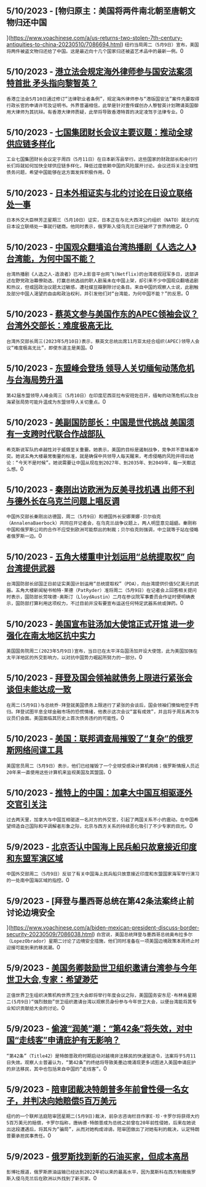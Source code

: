 
  ## 5/10/2023 - [物归原主：美国将两件南北朝至唐朝文物归还中国



 ](https://www.voachinese.com/a/us-returns-two-stolen-7th-century-antiquities-to-china-20230510/7086694.html)
 ```纽约当局周二（5月9日）宣布，美国将两件被盗文物归还给了中国。这是最近向十几个国家归还被盗艺术品中的最新一例。```0
  ## 5/10/2023 - [港立法会规定海外律师参与国安法案须特首批 矛头指向黎智英？](https://www.voachinese.com/a/hk-hong-kong-curbs-foreign-lawyers-participation-in-state-security-trials-20230510/7086940.html)
 ```香港立法会5月10日通过修订“法律职业者条例”，规定海外律师参与“港版国安法”案件先要取得行政长官的申请许可及证明书。外界普遍相信，此举是针对壹传媒创办人黎智英计划聘请英国御用大律师为其抗辩。有香港大律师质疑，此举将导致香港特首的决定凌驾于法律专业。```0
  ## 5/10/2023 - [七国集团财长会议主要议题：推动全球供应链多样化](https://www.voachinese.com/a/china-and-us-debt-woes-may-dominate-g7-finance-chiefs-talks-20230510/7086683.html)
 ```工业七国集团财长会议定于周四（5月11日）在日本新泻县举行。这些国家的财政部长和央行行长们将就如何加快全球供应链多样化，降低过度依赖中国的风险展开讨论。会议还将关注全球性债务问题，希望中国能够在这方面发挥积极作用。```0
  ## 5/10/2023 - [日本外相证实与北约讨论在日设立联络处一事](https://www.voachinese.com/a/japan-is-in-talks-to-open-a-nato-office/7086785.html)
 ```日本外交大臣林芳正星期三（5月10日）证实，日本正在与北大西洋公约组织（NATO）就北约在日本设立联络处一事就行磋商。他同时表示，俄罗斯入侵乌克兰已经破坏了世界的稳定。```0
  ## 5/10/2023 - [中国观众翻墙追台湾热播剧《人选之人》台湾能，为何中国不能？ ](https://www.voachinese.com/a/china-s-douban-bans-taiwanese-tv-drama-wave-makers-20230510/7086759.html)
 ```台湾热播剧《人选之人-造浪者》已冲上影音平台网飞(Netflix)的台湾收视冠军多日，这部讲述在野党政治幕僚助选、打赢总统选战的职人剧虽未在中国上架，却引来不少中国观众翻墙追剧和热议，但或因政治议题太过敏感，遭社媒豆瓣删除讨论条目。来自中国的观察人士说，此剧触及部分中国人渴望的自由和政治权利，并引发他们对“台湾能，为何中国不能？”的反思。```0
  ## 5/10/2023 - [蔡英文参与美国作东的APEC领袖会议？ 台湾外交部长：难度极高无比 ](https://www.voachinese.com/a/tsai-apec-summit-20230510/7086634.html)
 ```台湾外交部长周三(2023年5月10日)表示，蔡英文总统出席11月亚太经合组织(APEC)领导人会议“难度极高无比”，即使东道主是美国。```0
  ## 5/10/2023 - [东盟峰会登场 领导人关切缅甸动荡危机与台海局势升温](https://www.voachinese.com/a/asean-summit-opens-myanmar-taiwan-20230510/7086597.html)
 ```第42届东盟领导人峰会周三（5月10日）在印度尼西亚拉布安班佐召开，缅甸的动荡危机以及台海紧张局势可能升温成为东盟领导人关切重点。```0
  ## 5/10/2023 - [美副国防部长：中国是世代挑战 美国须有一支跨时代联合作战部队 ](https://www.voachinese.com/a/us-deputy-defense-minister-on-china-challenge-20230510/7086592.html)
 ```希克斯说军队的卓越性对于威慑至关重要。她表示，美国的目标是遏制战争，竞争并不意味着冲突。她说五角大楼最常衡量的标准，就是确保中共领导人每天醒来，考虑侵略的风险并得出结论：“今天不是时候”。她说需要让中国从现在到2027年、到2035年、到2049年，每一天都这么想。```0
  ## 5/10/2023 - [秦刚出访欧洲为反美寻找机遇 出师不利与德外长在乌克兰问题上唱反调](https://www.voachinese.com/a/china-germany-eu-us-20230510/7086564.html)
 ```中国外交部长秦刚出访德国，周二（5月9日）和德国外长安娜莱娜·贝尔伯克（AnnalenaBaerbock）共同召开记者会，在乌克兰战争议题上，两人明显意见龃龉。秦刚称中国和俄罗斯公司的合作不应受到欧洲可能祭出的制裁；贝尔伯克则强调，中立就等于站在侵略者俄罗斯一边。```0
  ## 5/10/2023 - [五角大楼重申计划运用“总统提取权” 向台湾提供武器](https://www.voachinese.com/a/us-taiwan-arms-aid-special-authority-20230510/7086541.html)
 ```台湾国防部长邱国正日前证实美国计划运用“总统提取权”（PDA），向台湾提供价值5亿美元的武器。五角大楼新闻秘书帕特·莱德（PatRyder）准将周二（5月9日）在记者会上回答相关提问时表示，国防部长劳埃德·奥斯汀（LloydAustin）二月在参议院军事委员会作证时便明确表示，国防部打算利用这项权力，不过目前并没有要宣布运送任何特定武器系统或弹药。```0
  ## 5/10/2023 - [美国宣布驻汤加大使馆正式开馆 进一步强化在南太地区抗中实力](https://www.voachinese.com/a/us-tonga-embassy-opens-20230510/7086528.html)
 ```美国国务院周二(2023年5月9日)宣布，当日已在太平洋岛国汤加开设大使馆，此为美国加强在太平洋地区的外交影响力，以对抗中国势力崛起所努力的一部分。```0
  ## 5/10/2023 - [拜登及国会领袖就债务上限进行紧张会谈但未能达成一致](https://www.voachinese.com/a/tense-white-house-debt-limit-meeting-ends-with-no-agreement-20230509/7086447.html)
 ```在周二(5月9日)与总统乔·拜登就美国债务上限进行了紧张的会谈后，国会领袖们懊恼地空手而归。拜登试图平息全球金融市场的恐慌情绪，他表示这次会议“富有成效”，并且将于周五再次与议员们会面。美国面临其历史上首次债务违约的可能性。```0
  ## 5/10/2023 - [美国：联邦调查局摧毁了“复杂”的俄罗斯网络间谍工具](https://www.voachinese.com/a/fbi-takes-down-sophisticated-russian-cyberespionage-tool-us-says-20230509/7086427.html)
 ```美国官员周二（5月9日）表示，他们已经摧毁了一个全球受感染计算机网络；俄罗斯情报人员近20年来一直使用这些计算机来监视美国及其盟国。```0
  ## 5/10/2023 - [推特上的中国：加拿大中国互相驱逐外交官引关注](https://www.voachinese.com/a/china-on-twitter-canada-20230509/7085968.html)
 ```过去两天里，加拿大与中国互相驱逐一名对方的外交官，引起了两国关系不小的震动。在中国希望缔造自己国际和平调解者形象之际，北京与西方关系的持续恶化吸引了不少专家的目光。```0
  ## 5/9/2023 - [北京否认中国海上民兵船只故意接近印度和东盟军演区域](https://www.voachinese.com/a/chinese-militia-boats-cross-indian-asean-warships-exercising-in-south-china-sea-20230509/7086025.html)
 ```中国外交部周二（5月9日）反驳了有关中国海上民兵船只故意接近印度和东盟国家海军举行演习的一处南中国海区域的指控。```0
  ## 5/9/2023 - [拜登与墨西哥总统在第42条法案终止前讨论边境安全

](https://www.voachinese.com/a/biden-mexican-president-discuss-border-security-20230509/7086038.html)
 ```白宫说，美国总统拜登与墨西哥总统奥布拉多尔（LopezObrador）星期二讨论了边境安全措施，他们同时准备在一项美国边境政策本周终止时迎接可能到来的移民潮。```0
  ## 5/9/2023 - [美国务卿鼓励世卫组织邀请台湾参与今年世卫大会,专家：希望渺茫](https://www.voachinese.com/a/us-secretary-of-state-encourages-who-to-invite-taiwan-for-annual-wha-meeting-but-experts-are-pessimistic-20230509/7085960.html)
 ```正值世界卫生组织决策机构世界卫生大会即将举行年度会议之际，美国国务安东尼·布林肯星期二(5月9日)“强烈鼓励”世卫组织邀请台湾以观察员身份参与今年世卫大会，以便台湾能将其专业知识贡献给大会的讨论。```0
  ## 5/9/2023 - [偷渡“润美”潮：“第42条”将失效，对中国“走线客”申请庇护有无影响？](https://www.voachinese.com/a/title-42-and-impact-on-chinese-migrant-asylum-pursuit-20230509/7085852.html)
 ```“第42条”（Title42）是特朗普政府时期启动对越境非法移民的快速驱逐令，法案将于5月11日失效。观察人士普遍认为，“第42条”的终结将导致美墨边境涌现更多试图进入美国申请庇护的非法移民，其中也包括来自中国的“走线客”。```0
  ## 5/9/2023 - [陪审团裁决特朗普多年前曾性侵一名女子，并判决向她赔偿5百万美元](https://www.voachinese.com/a/jury-finds-trump-sexually-abused-woman-decades-ago-awards-her-5-million-20230509/7085982.html)
 ```纽约的一个联邦法庭陪审团星期二(5月9日)裁决，前杂志咨询栏目作家E·珍·卡罗尔将获得大约5百万美元的赔偿，卡罗尔指称，唐纳德·特朗普成为总统之前曾在20年前性侵她，后来在她说出这段遭遇后，将其斥为“骗局”，从而对她构成诽谤。陪审团做出了对她有利的裁决，认定特朗普要承担民事责任。```0
  ## 5/9/2023 - [俄罗斯找到新的石油买家，但成本高昂](https://www.voachinese.com/a/russia-finds-new-oil-buyers-20230509/7085932.html)
 ```彭博社报道，俄罗斯原油运输已经达到2022年初以来的最高水平，因为莫斯科在西方制裁俄罗斯入侵乌克兰后在欧洲以外找到了新买家。```0